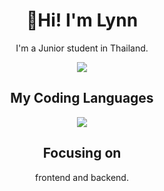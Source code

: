 <h1 align="center">👋Hi! I'm Lynn</h1>
<p align="center">I'm a Junior student in Thailand.</p>
<p align="center">
  <a href="https://github.com/anuraghazra/github-readme-stats">
    <img src="https://github-readme-stats.vercel.app/api/top-langs/?username=Aritsulynn&layout=compact&theme=transparent" />
  </a>
</p>


<h2 align="center">My Coding Languages</h2>

<p align="center">
  <a href="https://skillicons.dev">
    <img src="https://skillicons.dev/icons?i=python,js,java,c,nodejs,react,git,mui,vue,graphql,html,css,tailwind,&theme=dark" />
  </a>
</p>

<h2 align="center">Focusing on</h2>

<p align="center">
     frontend and backend.
</p>





